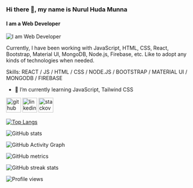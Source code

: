 ### Hi there 👋, my name is Nurul Huda Munna
#### I am a Web Developer
![I am Web Developer](https://i.postimg.cc/qR8dPK91/nhmunna-web-development-cover.jpg)

Currently, I have been working with JavaScript, HTML, CSS, React, Bootstrap, Material UI, MongoDB, Node.js, Firebase, etc. Like to adopt any kinds of technologies when needed.

Skills: REACT / JS / HTML / CSS / NODE.JS / BOOTSTRAP / MATERIAL UI / MONGODB / FIREBASE

- 🌱 I’m currently learning JavaScript, Tailwind CSS 


[<img src='https://cdn.jsdelivr.net/npm/simple-icons@3.0.1/icons/github.svg' alt='github' height='40'>](https://github.com/nhmunna)  [<img src='https://cdn.jsdelivr.net/npm/simple-icons@3.0.1/icons/linkedin.svg' alt='linkedin' height='40'>](https://www.linkedin.com/in/nurul-huda-munna/)  [<img src='https://cdn.jsdelivr.net/npm/simple-icons@3.0.1/icons/stackoverflow.svg' alt='stackoverflow' height='40'>](https://stackoverflow.com/users/16844582)  

[![Top Langs](https://github-readme-stats.vercel.app/api/top-langs/?username=nhmunna)](https://github.com/anuraghazra/github-readme-stats)

![GitHub stats](https://github-readme-stats.vercel.app/api?username=nhmunna&show_icons=true)  

![GitHub Activity Graph](https://activity-graph.herokuapp.com/graph?username=nhmunna)  

![GitHub metrics](https://metrics.lecoq.io/nhmunna)  

![GitHub streak stats](https://github-readme-streak-stats.herokuapp.com/?user=nhmunna)  

![Profile views](https://gpvc.arturio.dev/nhmunna)  
